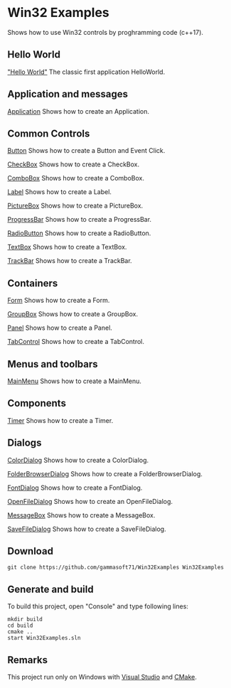 ﻿﻿# Win32 ExamplesShows how to use Win32 controls by proghramming code (c++17).## Hello World["Hello World"](src/HelloWorld/README.md) The classic first application HelloWorld.## Application and messages[Application](src/Application/README.md) Shows how to create an Application.## Common Controls[Button](src/Button/README.md) Shows how to create a Button and Event Click.[CheckBox](src/CheckBox/README.md) Shows how to create a CheckBox.[ComboBox](src/ComboBox/README.md) Shows how to create a ComboBox.[Label](src/Label/README.md) Shows how to create a Label.[PictureBox](src/PictureBox/README.md) Shows how to create a PictureBox.[ProgressBar](src/ProgressBar/README.md) Shows how to create a ProgressBar.[RadioButton](src/RadioButton/README.md) Shows how to create a RadioButton.[TextBox](src/TextBox/README.md) Shows how to create a TextBox.[TrackBar](src/TrackBar/README.md) Shows how to create a TrackBar.## Containers[Form](src/Form/README.md) Shows how to create a Form.[GroupBox](src/GroupBox/README.md) Shows how to create a GroupBox.[Panel](src/Panel/README.md) Shows how to create a Panel.[TabControl](src/TabControl/README.md) Shows how to create a TabControl.## Menus and toolbars[MainMenu](src/MainMenu/README.md) Shows how to create a MainMenu.## Components[Timer](src/Timer/README.md) Shows how to create a Timer.## Dialogs[ColorDialog](src/ColorDialog/README.md) Shows how to create a ColorDialog.[FolderBrowserDialog](src/FolderBrowserDialog/README.md) Shows how to create a FolderBrowserDialog.[FontDialog](src/FontDialog/README.md) Shows how to create a FontDialog.[OpenFileDialog](src/OpenFileDialog/README.md) Shows how to create an OpenFileDialog.[MessageBox](src/MessageBox/README.md) Shows how to create a MessageBox.[SaveFileDialog](src/SaveFileDialog/README.md) Shows how to create a SaveFileDialog.## Download``` shellgit clone https://github.com/gammasoft71/Win32Examples Win32Examples```## Generate and buildTo build this project, open "Console" and type following lines:``` shellmkdir buildcd buildcmake .. start Win32Examples.sln```## RemarksThis project run only on Windows with [Visual Studio](https://www.visualstudio.com) and [CMake](https://cmake.org).